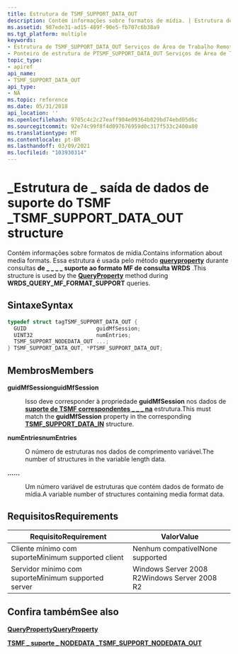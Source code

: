 ```yaml
---
title: Estrutura de TSMF_SUPPORT_DATA_OUT
description: Contém informações sobre formatos de mídia. | Estrutura de TSMF_SUPPORT_DATA_OUT
ms.assetid: 987ede31-ad15-489f-90e5-fb707c6b38a9
ms.tgt_platform: multiple
keywords:
- Estrutura de TSMF_SUPPORT_DATA_OUT Serviços de Área de Trabalho Remota
- Ponteiro de estrutura de PTSMF_SUPPORT_DATA_OUT Serviços de Área de Trabalho Remota
topic_type:
- apiref
api_name:
- TSMF_SUPPORT_DATA_OUT
api_type:
- NA
ms.topic: reference
ms.date: 05/31/2018
api_location: ''
ms.openlocfilehash: 9705c4c2c27eaff904e09364b029bd74ebd05d6c
ms.sourcegitcommit: 92e74c99f8f4d097676959d0c317f533c2400a80
ms.translationtype: MT
ms.contentlocale: pt-BR
ms.lasthandoff: 03/09/2021
ms.locfileid: "103930314"
---
```

# <a name="tsmf_support_data_out-structure"></a><span data-ttu-id="8be51-106">\_Estrutura de \_ saída de dados de suporte do TSMF \_</span><span class="sxs-lookup"><span data-stu-id="8be51-106">TSMF\_SUPPORT\_DATA\_OUT structure</span></span>

<span data-ttu-id="8be51-107">Contém informações sobre formatos de mídia.</span><span class="sxs-lookup"><span data-stu-id="8be51-107">Contains information about media formats.</span></span> <span data-ttu-id="8be51-108">Essa estrutura é usada pelo método [**queryproperty**](/windows/desktop/api/Wtsprotocol/nf-wtsprotocol-iwrdsprotocolconnection-queryproperty) durante consultas **de \_ \_ \_ \_ suporte ao formato MF de consulta WRDS** .</span><span class="sxs-lookup"><span data-stu-id="8be51-108">This structure is used by the [**QueryProperty**](/windows/desktop/api/Wtsprotocol/nf-wtsprotocol-iwrdsprotocolconnection-queryproperty) method during **WRDS\_QUERY\_MF\_FORMAT\_SUPPORT** queries.</span></span>

## <a name="syntax"></a><span data-ttu-id="8be51-109">Sintaxe</span><span class="sxs-lookup"><span data-stu-id="8be51-109">Syntax</span></span>


```C++
typedef struct tagTSMF_SUPPORT_DATA_OUT {
  GUID                      guidMfSession;
  UINT32                    numEntries;
  TSMF_SUPPORT_NODEDATA_OUT ...;
} TSMF_SUPPORT_DATA_OUT, *PTSMF_SUPPORT_DATA_OUT;
```



## <a name="members"></a><span data-ttu-id="8be51-110">Membros</span><span class="sxs-lookup"><span data-stu-id="8be51-110">Members</span></span>

<dl> <dt>

<span data-ttu-id="8be51-111">**guidMfSession**</span><span class="sxs-lookup"><span data-stu-id="8be51-111">**guidMfSession**</span></span>
</dt> <dd>

<span data-ttu-id="8be51-112">Isso deve corresponder à propriedade **guidMfSession** nos dados de [**suporte de TSMF correspondentes \_ \_ \_ na**](tsmf-support-data-in.md) estrutura.</span><span class="sxs-lookup"><span data-stu-id="8be51-112">This must match the **guidMfSession** property in the corresponding [**TSMF\_SUPPORT\_DATA\_IN**](tsmf-support-data-in.md) structure.</span></span>

</dd> <dt>

<span data-ttu-id="8be51-113">**numEntries**</span><span class="sxs-lookup"><span data-stu-id="8be51-113">**numEntries**</span></span>
</dt> <dd>

<span data-ttu-id="8be51-114">O número de estruturas nos dados de comprimento variável.</span><span class="sxs-lookup"><span data-stu-id="8be51-114">The number of structures in the variable length data.</span></span>

</dd> <dt>

<span data-ttu-id="8be51-115">**...**</span><span class="sxs-lookup"><span data-stu-id="8be51-115">**...**</span></span>
</dt> <dd>

<span data-ttu-id="8be51-116">Um número variável de estruturas que contém dados de formato de mídia.</span><span class="sxs-lookup"><span data-stu-id="8be51-116">A variable number of structures containing media format data.</span></span>

</dd> </dl>

## <a name="requirements"></a><span data-ttu-id="8be51-117">Requisitos</span><span class="sxs-lookup"><span data-stu-id="8be51-117">Requirements</span></span>



| <span data-ttu-id="8be51-118">Requisito</span><span class="sxs-lookup"><span data-stu-id="8be51-118">Requirement</span></span> | <span data-ttu-id="8be51-119">Valor</span><span class="sxs-lookup"><span data-stu-id="8be51-119">Value</span></span> |
|-------------------------------------|-----------------------------------|
| <span data-ttu-id="8be51-120">Cliente mínimo com suporte</span><span class="sxs-lookup"><span data-stu-id="8be51-120">Minimum supported client</span></span><br/> | <span data-ttu-id="8be51-121">Nenhum compatível</span><span class="sxs-lookup"><span data-stu-id="8be51-121">None supported</span></span><br/>         |
| <span data-ttu-id="8be51-122">Servidor mínimo com suporte</span><span class="sxs-lookup"><span data-stu-id="8be51-122">Minimum supported server</span></span><br/> | <span data-ttu-id="8be51-123">Windows Server 2008 R2</span><span class="sxs-lookup"><span data-stu-id="8be51-123">Windows Server 2008 R2</span></span><br/> |



## <a name="see-also"></a><span data-ttu-id="8be51-124">Confira também</span><span class="sxs-lookup"><span data-stu-id="8be51-124">See also</span></span>

<dl> <dt>

[<span data-ttu-id="8be51-125">**QueryProperty**</span><span class="sxs-lookup"><span data-stu-id="8be51-125">**QueryProperty**</span></span>](/windows/desktop/api/Wtsprotocol/nf-wtsprotocol-iwrdsprotocolconnection-queryproperty)
</dt> <dt>

[<span data-ttu-id="8be51-126">**TSMF \_ suporte \_ NODEDATA \_**</span><span class="sxs-lookup"><span data-stu-id="8be51-126">**TSMF\_SUPPORT\_NODEDATA\_OUT**</span></span>](tsmf-support-nodedata-out.md)
</dt> </dl>

 

 





